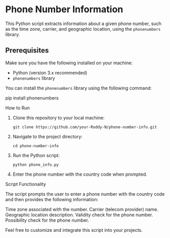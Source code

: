 # Phone Number Information

This Python script extracts information about a given phone number, such as the time zone, carrier, and geographic location, using the `phonenumbers` library.

## Prerequisites

Make sure you have the following installed on your machine:

- Python (version 3.x recommended)
- `phonenumbers` library

You can install the `phonenumbers` library using the following command:

pip install phonenumbers

How to Run
1.	Clone this repository to your local machine:

		git clone https://github.com/your-Roddy-N/phone-number-info.git

2.	Navigate to the project directory:

		cd phone-number-info

3.	Run the Python script:

		python phone_info.py

4.	Enter the phone number with the country code when prompted.


Script Functionality

The script prompts the user to enter a phone number with the country code and then provides the following information:

Time zone associated with the number.
Carrier (telecom provider) name.
Geographic location description.
Validity check for the phone number.
Possibility check for the phone number.

Feel free to customize and integrate this script into your projects.
